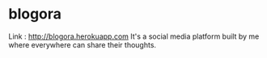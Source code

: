 # blogora
Link : http://blogora.herokuapp.com
It's a social media platform built by me where everywhere can share their thoughts.
